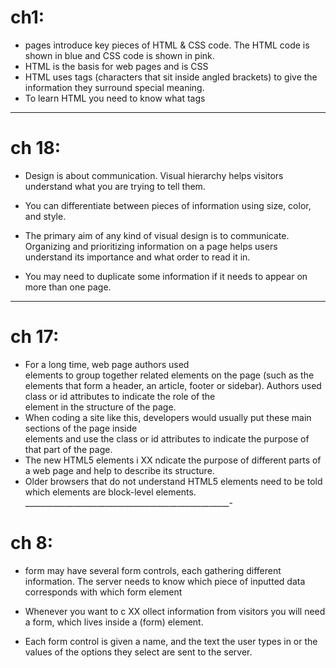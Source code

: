# ch1:

* pages introduce key pieces of HTML &
CSS code. The HTML code is shown in blue and CSS
code is shown in pink.
* HTML is the basis for web pages and is CSS
* HTML uses tags (characters that sit inside angled
brackets) to give the information they surround special
meaning.
* To learn HTML you need to know what tags 
_____________________________________________
# ch 18:

* Design is about communication. Visual hierarchy helps
visitors understand what you are trying to tell them.

* You can differentiate between pieces of information
using size, color, and style.
* The primary aim of any kind of visual design
is to communicate. Organizing and prioritizing
information on a page helps users understand
its importance and what order to read it in.
* You may need to duplicate some
information if it needs to appear
on more than one page.
_____________________________________________
# ch 17:
* For a long time, web page authors used <div> elements to group
together related elements on the page (such as the elements that form a
header, an article, footer or sidebar). Authors used class or id attributes
to indicate the role of the <div> element in the structure of the page.
* When coding a site like this,
developers would usually put
these main sections of the page
inside <div> elements and use
the class or id attributes to
indicate the purpose of that part
of the page.
* The new HTML5 elements i XX ndicate the purpose of
different parts of a web page and help to describe
its structure.
* Older browsers that do not understand HTML5
elements need to be told which elements are
block-level elements.
___________________________________________________-
# ch 8:
* form may have several form controls, each
gathering different information. The server
needs to know which piece of inputted data
corresponds with which form element

* Whenever you want to c XX ollect information from
visitors you will need a form, which lives inside a
(form)  element.

* Each form control is given a name, and the text the
user types in or the values of the options they select
are sent to the server.
